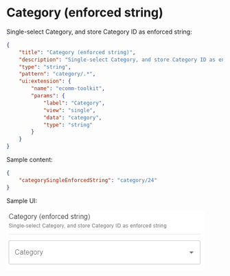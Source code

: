 # Category (enforced string)

Single-select Category, and store Category ID as enforced string:

```json
{
	"title": "Category (enforced string)",
	"description": "Single-select Category, and store Category ID as enforced string",
	"type": "string",
	"pattern": "category/.*",
	"ui:extension": {
		"name": "ecomm-toolkit",
		"params": {
			"label": "Category",
			"view": "single",
			"data": "category",
			"type": "string"
		}
	}
}
```

Sample content:

```json
{
	"categorySingleEnforcedString": "category/24"
}
```

Sample UI:

![Sample UI](../../media/category-enforced-string.png)
